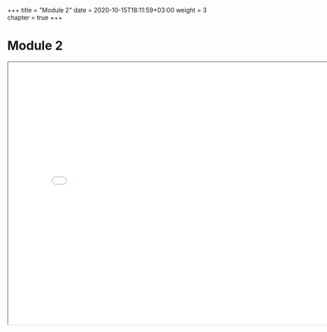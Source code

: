 +++
title = "Module 2"
date = 2020-10-15T18:11:59+03:00
weight = 3
chapter = true
+++

# Module 2

<iframe src = "/ViewerJS/#../Module2.pdf" width='800' height='600' allowfullscreen webkitallowfullscreen></iframe>
